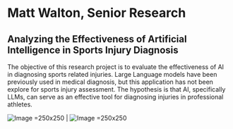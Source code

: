 # Matt Walton, Senior Research
## Analyzing the Effectiveness of Artificial Intelligence in Sports Injury Diagnosis

The objective of this research project is to evaluate the effectiveness of AI in diagnosing sports related injuries. 
Large Language models have been previously used in medical diagnosis, but this application has not been explore for sports injury assessment. 
The hypothesis is that AI, specifically LLMs, can serve as an effective tool for diagnosing injuries in professional athletes.

![Image](https://github.com/user-attachments/assets/176578fc-f453-4d19-8577-d4d4829574c9) =250x250 | ![Image](https://github.com/user-attachments/assets/fa36fe73-9ca2-4931-8d82-577d41816dd4) =250x250
